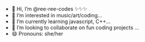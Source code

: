 - 👋 Hi, I’m @ree-ree-codes ✨✨✨
- 👀 I’m interested in music/art/coding...
- 🌱 I’m currently learning javascript, C++...
- 💞️ I’m looking to collaborate on fun coding projects ...
- 😄 Pronouns: she/her

<!---
ree-ree-codes/ree-ree-codes is a ✨ special ✨ repository because its `README.md` (this file) appears on your GitHub profile.
You can click the Preview link to take a look at your changes.
--->
